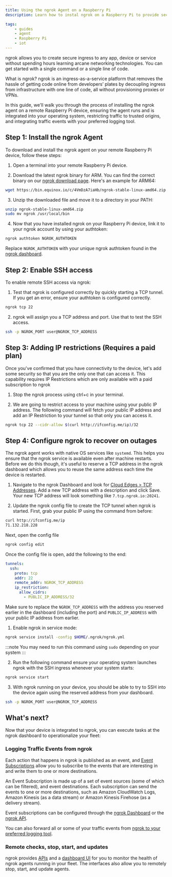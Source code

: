 ```yaml
---
title: Using the ngrok Agent on a Raspberry Pi
description: Learn how to instal ngrok on a Raspberry Pi to provide secure remote access and management.

tags:
    - guides
    - agent
    - Raspberry Pi
    - iot
---
```


ngrok allows you to create secure ingress to any app, device or service without spending hours learning arcane networking technologies. You can get started with a single command or a single line of code.

What is ngrok? ngrok is an ingress-as-a-service platform that removes the hassle of getting code online from developers’ plates by decoupling ingress from infrastructure with one line of code, all without provisioning proxies or VPNs. 

In this guide, we'll walk you through the process of installing the ngrok agent on a remote Raspberry Pi device, ensuring the agent runs and is integrated into your operating system, restricting traffic to trusted origins, and integrating traffic events with your preferred logging tool.

## Step 1: Install the ngrok Agent
To download and install the ngrok agent on your remote Raspberry Pi device, follow these steps:

1. Open a terminal into your remote Raspberry Pi device.

2. Download the latest ngrok binary for ARM. You can find the correct binary on our [ngrok download page](https://ngrok.com/download). Here's an example for ARM64:

```bash
wget https://bin.equinox.io/c/4VmDzA7iaHb/ngrok-stable-linux-amd64.zip
```

3. Unzip the downloaded file and move it to a directory in your PATH:

```bash
unzip ngrok-stable-linux-amd64.zip
sudo mv ngrok /usr/local/bin
```

4. Now that you have installed ngrok on your Raspberry Pi device, link it to your ngrok account by using your authtoken:

```bash
ngrok authtoken NGROK_AUTHTOKEN
```

Replace `NGROK_AUTHTOKEN` with your unique ngrok authtoken found in the [ngrok dashboard](https://dashboard.ngrok.com/get-started/your-authtoken).

## Step 2: Enable SSH access

To enable remote SSH access via ngrok:

1. Test that ngrok is configured correctly by quickly starting a TCP tunnel. If you get an error, ensure your authtoken is configured correctly.

```bash
ngrok tcp 22
```

2. ngrok will assign you a TCP address and port. Use that to test the SSH access.

```bash
ssh -p NGROK_PORT user@NGROK_TCP_ADDRESS
```

## Step 3: Adding IP restrictions (Requires a paid plan)

Once you've confirmed that you have connectivity to the device, let's add some security so that you are the only one that can access it. This capability requires IP Restrictions which are only available with a paid subscription to ngrok

1. Stop the ngrok process using ctrl+c in your terminal.

1. We are going to restrict access to your machine using your public IP address. The following command will fetch your public IP address and add an IP Restriction to your tunnel so that only you can access it. 

```bash
ngrok tcp 22 --cidr-allow $(curl http://ifconfig.me/ip)/32
```

## Step 4: Configure ngrok to recover on outages

The ngrok agent works with native OS services like `systemd`. This helps you ensure that the ngrok service is available even after machine restarts. Before we do this though, it's useful to reserve a TCP address in the ngrok dashboard which allows you to reuse the same address each time the device is restarted.

1. Navigate to the ngrok Dashboard and look for [Cloud Edges > TCP Addresses](https://dashboard.ngrok.com/cloud-edge/tcp-addresses). Add a new TCP address with a description and click Save. Your new TCP address will look something like `7.tcp.ngrok.io:20241`.

1. Update the ngrok config file to create the TCP tunnel when ngrok is started. First, grab your public IP using the command from before:

```bash
curl http://ifconfig.me/ip
71.132.218.228
```

Next, open the config file

```bash
ngrok config edit
```

Once the config file is open, add the following to the end:

```yaml
tunnels:
  ssh:
    proto: tcp
    addr: 22
    remote_addr: NGROK_TCP_ADDRESS
    ip_restriction:
      allow_cidrs:
        - PUBLIC_IP_ADDRESS/32
```

Make sure to replace the `NGROK_TCP_ADDRESS` with the address you reserved earlier in the dashboard (including the port) and `PUBLIC_IP_ADDRESS` with your public IP address from earlier.

1. Enable ngrok in service mode:

```bash
ngrok service install -config $HOME/.ngrok/ngrok.yml
```
:::note
You may need to run this command using `sudo` depending on your system
:::

2. Run the following command ensure your operating system launches ngrok with the SSH ingress whenever your system starts:

```bash
ngrok service start
```

3. With ngrok running on your device, you should be able to try to SSH into the device again using the reserved address from your dashboard.

```bash
ssh -p NGROK_PORT user@NGROK_TCP_ADDRESS
```

## What's next?

Now that your device is integrated to ngrok, you can ​​execute tasks at the ngrok dashboard to operationalize your fleet:

### Logging Traffic Events from ngrok

Each action that happens in ngrok is published as an event, and [Event Subscriptions](/docs/platform/events/) allow you to subscribe to the events that are interesting in and write them to one or more destinations.

An Event Subscription is made up of a set of event sources (some of which can be filtered), and event destinations. Each subscription can send the events to one or more destinations, such as Amazon CloudWatch Logs, Amazon Kinesis (as a data stream) or Amazon Kinesis Firehose (as a delivery stream).

Event subscriptions can be configured through the [ngrok Dashboard](https://dashboard.ngrok.com/events/subscriptions) or the [ngrok API](/docs/api/resources/event-destinations/).

You can also forward all or some of your traffic events from [ngrok to your preferred logging tool](/docs/platform/events/).

### Remote checks, stop, start, and updates

ngrok provides [APIs](/docs/api/resources/tunnel-sessions/#restart-tunnel-agent) and a [dashboard UI](https://dashboard.ngrok.com/tunnels/agents) for you to monitor the health of ngrok agents running in your fleet. The interfaces also allow you to remotely stop, start, and update agents. 
